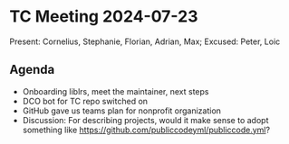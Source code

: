 # TC Meeting 2024-07-23

Present: Cornelius, Stephanie, Florian, Adrian, Max; Excused: Peter, Loic

## Agenda

* Onboarding liblrs, meet the maintainer, next steps
* DCO bot for TC repo switched on
* GitHub gave us teams plan for nonprofit organization
* Discussion: For describing projects, would it make sense to adopt something like https://github.com/publiccodeyml/publiccode.yml?
